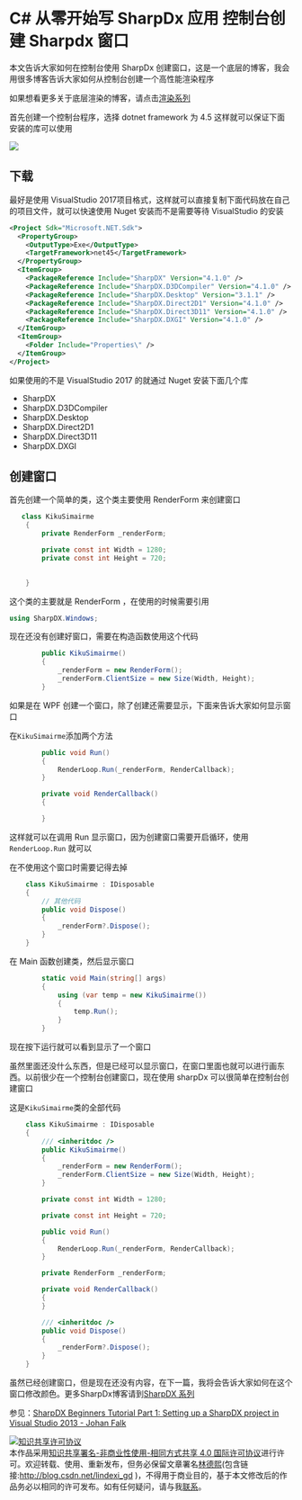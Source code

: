 
# C# 从零开始写 SharpDx 应用 控制台创建 Sharpdx 窗口

本文告诉大家如何在控制台使用 SharpDx 创建窗口，这是一个底层的博客，我会用很多博客告诉大家如何从控制台创建一个高性能渲染程序

<!--more-->


<div id="toc"></div>
<!-- 标签：C#,D2D,DirectX,SharpDX,Direct2D,渲染 -->

如果想看更多关于底层渲染的博客，请点击[渲染系列](https://lindexi.github.io/lindexi/post/D2D.html )

首先创建一个控制台程序，选择 dotnet framework 为 4.5 这样就可以保证下面安装的库可以使用

<!-- ![](image/C# 控制台创建 Sharpdx 窗口/C# 控制台创建 Sharpdx 窗口0.png) -->

![](http://7xqpl8.com1.z0.glb.clouddn.com/lindexi%2F2018618211811713.jpg)

## 下载

最好是使用 VisualStudio 2017项目格式，这样就可以直接复制下面代码放在自己的项目文件，就可以快速使用 Nuget 安装而不是需要等待 VisualStudio 的安装

```xml
<Project Sdk="Microsoft.NET.Sdk">
  <PropertyGroup>
    <OutputType>Exe</OutputType>
    <TargetFramework>net45</TargetFramework>
  </PropertyGroup>
  <ItemGroup>
    <PackageReference Include="SharpDX" Version="4.1.0" />
    <PackageReference Include="SharpDX.D3DCompiler" Version="4.1.0" />
    <PackageReference Include="SharpDX.Desktop" Version="3.1.1" />
    <PackageReference Include="SharpDX.Direct2D1" Version="4.1.0" />
    <PackageReference Include="SharpDX.Direct3D11" Version="4.1.0" />
    <PackageReference Include="SharpDX.DXGI" Version="4.1.0" />
  </ItemGroup>
  <ItemGroup>
    <Folder Include="Properties\" />
  </ItemGroup>
</Project>
```

如果使用的不是 VisualStudio 2017 的就通过 Nuget 安装下面几个库


- SharpDX
- SharpDX.D3DCompiler
- SharpDX.Desktop
- SharpDX.Direct2D1
- SharpDX.Direct3D11
- SharpDX.DXGI

## 创建窗口

首先创建一个简单的类，这个类主要使用 RenderForm 来创建窗口

```csharp
   class KikuSimairme 
    {
        private RenderForm _renderForm;

        private const int Width = 1280;
        private const int Height = 720;

       
    }
```

这个类的主要就是 RenderForm ，在使用的时候需要引用

```csharp
using SharpDX.Windows;

```

现在还没有创建好窗口，需要在构造函数使用这个代码

```csharp
        public KikuSimairme()
        {
            _renderForm = new RenderForm();
            _renderForm.ClientSize = new Size(Width, Height);
        }
```

如果是在 WPF 创建一个窗口，除了创建还需要显示，下面来告诉大家如何显示窗口

在`KikuSimairme`添加两个方法

```csharp
        public void Run()
        {
            RenderLoop.Run(_renderForm, RenderCallback);
        }

        private void RenderCallback()
        {

        }
```

这样就可以在调用 Run 显示窗口，因为创建窗口需要开启循环，使用 `RenderLoop.Run` 就可以

在不使用这个窗口时需要记得去掉

```csharp
    class KikuSimairme : IDisposable
    {
    	// 其他代码
    	public void Dispose()
        {
            _renderForm?.Dispose();
        }
    }
```

在 Main 函数创建类，然后显示窗口

```csharp
        static void Main(string[] args)
        {
            using (var temp = new KikuSimairme())
            {
                temp.Run();
            }
        }
```

现在按下运行就可以看到显示了一个窗口

虽然里面还没什么东西，但是已经可以显示窗口，在窗口里面也就可以进行画东西。以前很少在一个控制台创建窗口，现在使用 sharpDx 可以很简单在控制台创建窗口

这是`KikuSimairme`类的全部代码

```csharp
    class KikuSimairme : IDisposable
    {
        /// <inheritdoc />
        public KikuSimairme()
        {
            _renderForm = new RenderForm();
            _renderForm.ClientSize = new Size(Width, Height);
        }

        private const int Width = 1280;

        private const int Height = 720;

        public void Run()
        {
            RenderLoop.Run(_renderForm, RenderCallback);
        }

        private RenderForm _renderForm;

        private void RenderCallback()
        {
        }

        /// <inheritdoc />
        public void Dispose()
        {
            _renderForm?.Dispose();
        }
    }

```

虽然已经创建窗口，但是现在还没有内容，在下一篇，我将会告诉大家如何在这个窗口修改颜色。更多SharpDx博客请到[SharpDX 系列](https://lindexi.github.io/lindexi/post/sharpdx.html )

参见：[SharpDX Beginners Tutorial Part 1: Setting up a SharpDX project in Visual Studio 2013 - Johan Falk](http://www.johanfalk.eu/blog/sharpdx-tutorial-part-1-setting-up-a-sharpdx-project-in-visual-studio-2013 )





<a rel="license" href="http://creativecommons.org/licenses/by-nc-sa/4.0/"><img alt="知识共享许可协议" style="border-width:0" src="https://licensebuttons.net/l/by-nc-sa/4.0/88x31.png" /></a><br />本作品采用<a rel="license" href="http://creativecommons.org/licenses/by-nc-sa/4.0/">知识共享署名-非商业性使用-相同方式共享 4.0 国际许可协议</a>进行许可。欢迎转载、使用、重新发布，但务必保留文章署名[林德熙](http://blog.csdn.net/lindexi_gd)(包含链接:http://blog.csdn.net/lindexi_gd )，不得用于商业目的，基于本文修改后的作品务必以相同的许可发布。如有任何疑问，请与我[联系](mailto:lindexi_gd@163.com)。